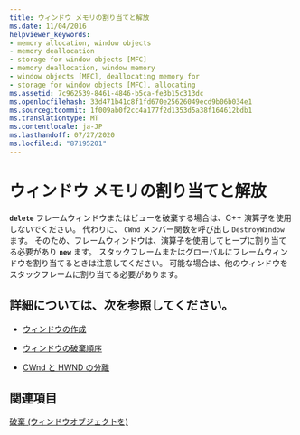 ```yaml
---
title: ウィンドウ メモリの割り当てと解放
ms.date: 11/04/2016
helpviewer_keywords:
- memory allocation, window objects
- memory deallocation
- storage for window objects [MFC]
- memory deallocation, window memory
- window objects [MFC], deallocating memory for
- storage for window objects [MFC], allocating
ms.assetid: 7c962539-8461-4846-b5ca-fe3b15c313dc
ms.openlocfilehash: 33d471b41c8f1fd670e25626049ecd9b06b034e1
ms.sourcegitcommit: 1f009ab0f2cc4a177f2d1353d5a38f164612bdb1
ms.translationtype: MT
ms.contentlocale: ja-JP
ms.lasthandoff: 07/27/2020
ms.locfileid: "87195201"
---
```

# <a name="allocating-and-deallocating-window-memory"></a>ウィンドウ メモリの割り当てと解放

**`delete`** フレームウィンドウまたはビューを破棄する場合は、C++ 演算子を使用しないでください。 代わりに、 `CWnd` メンバー関数を呼び出し `DestroyWindow` ます。 そのため、フレームウィンドウは、演算子を使用してヒープに割り当てる必要があり **`new`** ます。 スタックフレームまたはグローバルにフレームウィンドウを割り当てるときは注意してください。 可能な場合は、他のウィンドウをスタックフレームに割り当てる必要があります。

## <a name="what-do-you-want-to-know-more-about"></a>詳細については、次を参照してください。

- [ウィンドウの作成](creating-windows.md)

- [ウィンドウの破棄順序](window-destruction-sequence.md)

- [CWnd と HWND の分離](detaching-a-cwnd-from-its-hwnd.md)

## <a name="see-also"></a>関連項目

[破棄 (ウィンドウオブジェクトを)](destroying-window-objects.md)
